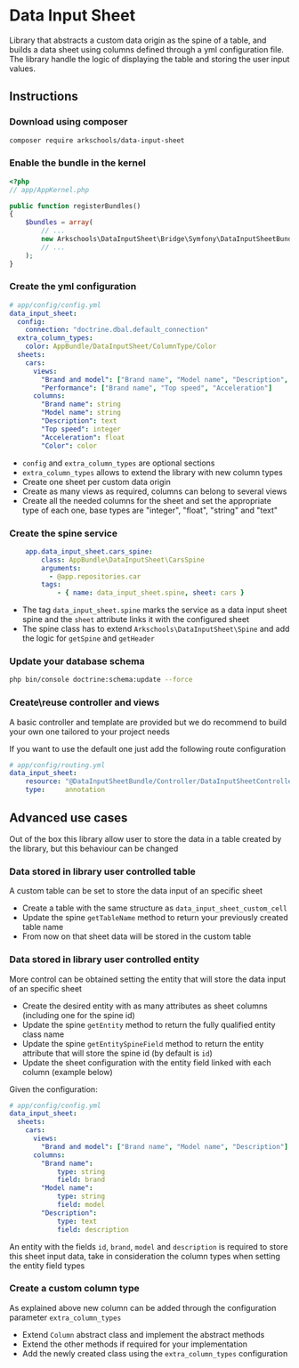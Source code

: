 # Data Input Sheet

Library that abstracts a custom data origin as the spine of a table,
and builds a data sheet using columns defined through a yml configuration file. The library
handle the logic of displaying the table and storing the user input values.

## Instructions

### Download using composer

```bash
composer require arkschools/data-input-sheet
```

### Enable the bundle in the kernel

```php
<?php
// app/AppKernel.php

public function registerBundles()
{
    $bundles = array(
        // ...
        new Arkschools\DataInputSheet\Bridge\Symfony\DataInputSheetBundle(),
        // ...
    );
}
```

### Create the yml configuration

```yaml
# app/config/config.yml
data_input_sheet:
  config:
    connection: "doctrine.dbal.default_connection"
  extra_column_types:
    color: AppBundle/DataInputSheet/ColumnType/Color  
  sheets:
    cars:
      views:
        "Brand and model": ["Brand name", "Model name", "Description", "Color"]
        "Performance": ["Brand name", "Top speed", "Acceleration"]
      columns:
        "Brand name": string
        "Model name": string
        "Description": text
        "Top speed": integer
        "Acceleration": float
        "Color": color
```

* `config` and `extra_column_types` are optional sections
* `extra_column_types` allows to extend the library with new column types
* Create one sheet per custom data origin
* Create as many views as required, columns can belong to several views
* Create all the needed columns for the sheet and set the appropriate type of each one, base types are "integer", "float", "string" and "text" 

### Create the spine service

```yaml
    app.data_input_sheet.cars_spine:
        class: AppBundle\DataInputSheet\CarsSpine
        arguments:
          - @app.repositories.car
        tags:
            - { name: data_input_sheet.spine, sheet: cars }
```

* The tag `data_input_sheet.spine` marks the service as a data input sheet spine and the `sheet` attribute links it with the configured sheet 
* The spine class has to extend `Arkschools\DataInputSheet\Spine` and add the logic for `getSpine` and `getHeader`

### Update your database schema 

```bash
php bin/console doctrine:schema:update --force
```

### Create\reuse controller and views

A basic controller and template are provided but we do recommend to build your own one tailored to your project needs

If you want to use the default one just add the following route configuration

```yaml
# app/config/routing.yml
data_input_sheet:
    resource: "@DataInputSheetBundle/Controller/DataInputSheetController"
    type:     annotation
```

## Advanced use cases

Out of the box this library allow user to store the data in a table created by the library, but this behaviour can be changed

### Data stored in library user controlled table

A custom table can be set to store the data input of an specific sheet
 
* Create a table with the same structure as `data_input_sheet_custom_cell`
* Update the spine `getTableName` method to return your previously created table name
* From now on that sheet data will be stored in the custom table

### Data stored in library user controlled entity

More control can be obtained setting the entity that will store the data input of an specific sheet 

* Create the desired entity with as many attributes as sheet columns (including one for the spine id)
* Update the spine `getEntity` method to return the fully qualified entity class name
* Update the spine `getEntitySpineField` method to return the entity attribute that will store the spine id (by default is `id`)
* Update the sheet configuration with the entity field linked with each column (example below)

Given the configuration:

```yaml
# app/config/config.yml
data_input_sheet:
  sheets:
    cars:
      views:
        "Brand and model": ["Brand name", "Model name", "Description"]
      columns:
        "Brand name":
            type: string
            field: brand
        "Model name":
            type: string
            field: model
        "Description": 
            type: text
            field: description
```

An entity with the fields `id`, `brand`, `model` and `description` is required to store this sheet input data, take in consideration the column types when setting the entity field types 

### Create a custom column type

As explained above new column can be added through the configuration parameter `extra_column_types`

* Extend `Column` abstract class and implement the abstract methods
* Extend the other methods if required for your implementation
* Add the newly created class using the `extra_column_types` configuration
